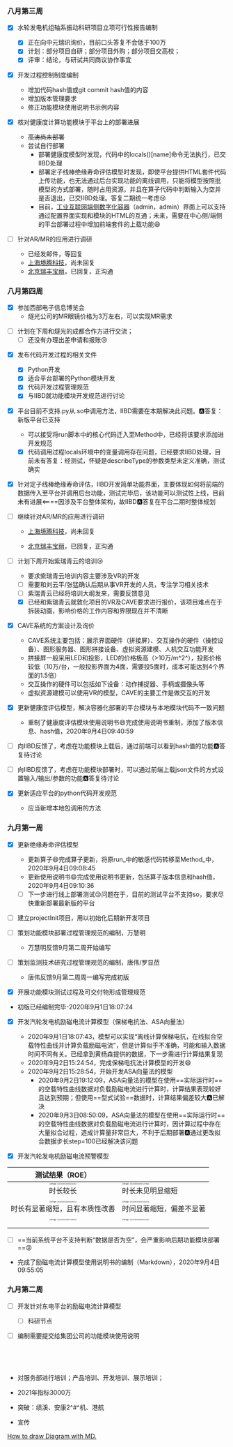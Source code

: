 ### 八月第三周

- [x] 水轮发电机组轴系振动科研项目立项可行性报告编制
  + [x] 正在向中元瑞讯询价，目前口头答复不会低于100万
  + [x] 计划：部分项目自研；部分项目外购；部分项目交高校；
  + [x] 评审：结论，与研试共同商议协作事宜
- [x] 开发过程控制制度编制
  + 增加代码hash值或git commit hash值的内容
  + 增加版本管理要求
  + 修正功能模块使用说明书示例内容
- [x] 核对健康度计算功能模块于平台上的部署进展

  + ~~高涛尚未部署~~
  + 尝试自行部署
    + 部署健康度模型时发现，代码中的locals()[name]命令无法执行，已交IIBD处理
    + 部署定子线棒绝缘寿命评估模型时发现，即使平台提供HTML套件代码上传功能，也无法通过后台实现功能的离线调用，只能将模型按照批模型的方式部署，随时占用资源，并且在算子代码中判断输入为空并是否退出，已交IIBD处理。答复二期统一考虑:cry:
    + 目前，[工业互联网端侧数字化容器](http://10.95.20.22:8010)（admin，admin）界面上可以支持通过配置界面实现和模块的HTML的互通；未来，需要在中心侧/端侧的平台部署过程中增加前端套件的上载功能:smile:
- [ ] 针对AR/MR的应用进行调研
  
  + 已经发邮件，等回复
  + [上海境腾科技](https://www.jingtengtech.com)，尚未回复
  + [北京瑞丰宝丽](http://www.ruifbl.com)，已回复，正沟通

### 八月第四周

- [x] 参加西部电子信息博览会
  + 燧光公司的MR眼镜价格为3万左右，可以实现MR需求
+ [ ] 计划在下周和燧光的成都合作方进行交流；
  + [ ] 还没有办理出差申请和报账:cry:

- [x] 发布代码开发过程的相关文件
  
  - [x] Python开发
  - [x] 适合平台部署的Python模块开发
  - [x] 代码开发过程管理规范
  - [x] 与IIBD就功能模块开发规范进行讨论
- [x] 平台目前不支持.py从.so中调用方法，IIBD需要在本期解决此问题。:a:答复：新版平台已支持

  + 可以接受将run脚本中的核心代码迁入至Method中，已经将该要求添加进开发规范
  + [x] 代码调用过程locals环境中的变量调用存在问题，已经要求IIBD处理，目前未有答复：经测试，怀疑是describeType的参数类型未定义准确，测试确实
- [x] 针对定子线棒绝缘寿命评估，IIBD开发简单功能界面，主要体现如何将前端的数据传入至平台并调用后台功能，测试完毕后，该功能可以测试性上线，目前未有进展<====因涉及平台整体架构，故IIBD:a:答复在平台二期时整体规划 
- [ ] 继续针对AR/MR的应用进行调研

  + [上海境腾科技](https://www.jingtengtech.com)，尚未回复

  + [北京瑞丰宝丽](http://www.ruifbl.com)，已回复，正沟通
- [ ] 计划下周开始紫瑞青云的培训:cry:
  + 要求紫瑞青云培训内容主要涉及VR的开发
  + [ ] 需要和刘云平/张猛确认后期从事VR开发的人员，专注学习相关技术
  + [ ] 紫瑞青云已经将培训大纲发来，需要反馈意见
  + [x] 已经和紫瑞青云就敦化项目的VR及CAVE要求进行报价，该项目难点在于拆装动画，影响价格的工作内容和界限现在并不清晰
- [x] CAVE系统的方案设计及询价
  + CAVE系统主要包括：展示界面硬件（拼接屏）、交互操作的硬件（操控设备）、图形服务器、图形拼接设备、虚拟资源建模、人机交互功能开发
  + 拼接屏一般采用LED和投影，LED的价格极高（>10万/m^2^），投影价格较低（10万/台，一般投影界面为4面，需要投5面时，成本可能达到4个界面的1.5倍）
  + 交互操作的硬件可以包括如下设备：动作捕捉器、手柄或摄像头等
  + 虚拟资源建模可以使用VR的模型，CAVE的主要工作是做交互的开发
- [x] 更新健康度评估模型，解决容器化部署的平台模块与本地模块代码不一致问题
  + 重制了健康度评估模块使用说明书:smile:完成使用说明书重制，添加了版本信息、hash值，2020年9月4日09:40:59
- [ ] 向IIBD反馈了，考虑在功能模块上载后，通过前端可以看到hash值的功能:a:答复​待讨论
- [ ] 向IIBD反馈了，考虑在功能模块部署时，可以通过前端上载json文件的方式设置输入/输出/参数的功能:a:答复待讨论

- [x] 更新适应平台的python代码开发规范
  + 应当新增本地包调用的方法

### 九月第一周

- [x] 更新绝缘寿命评估模型
  - 更新算子:smile:完成算子更新，将原run\_中的敏感代码转移至Method\_中，2020年9月4日09:08:45​
  - 更新使用说明书:smile:完成使用说明书更新，包括算子版本信息和hash值，2020年9月4日09:10:36​
  - [ ] 下一步进行线上部署测试:cry:问题在于，目前的测试平台不支持so​，要求尽快重新部署最新版的平台
- [ ] 建立projectInit项目，用以初始化后期新开发项目
- [ ] 策划功能模块部署过程管理规范的编制，万慧明
  
  - 万慧明反馈9月第二周开始编写
- [ ] 策划监测技术研究过程管理规范的编制，唐伟/罗显莅
  
  - 唐伟反馈9月第二周周一编写完成初版
- [x] 开展功能模块测试过程及可交付物形成管理规范
  
- 初版已经编制完毕-2020年9月1日18:07:24
  
- [x] 开发汽轮发电机励磁电流计算模型（保梯电抗法、ASA向量法）
  - 2020年9月1日18:07:43，模型可以实现“离线计算保梯电抗，在线拟合空载特性曲线并计算负载励磁电流”，但是计算似乎不准确，可能和输入数据时间不同有关。已经拿到黄杨森提供的数据，下一步需进行计算结果复现
  - 2020年9月2日15:24:54，完成保梯电抗法计算模型的开发:smile:
  - 2020年9月2日15:28:54，开始开发ASA向量法的模型
    - 2020年9月2日19:12:09，ASA向量法的模型在使用==实际运行时==的空载特性曲线数据对负载励磁电流进行计算时，计算结果表现较好且达到预期；但使用==型式试验==数据时，计算结果偏差较大:a:已解决​
    - 2020年9月3日08:50:09，ASA向量法的模型在使用==实际运行时==的空载特性曲线数据对负载励磁电流进行计算时，因计算过程中存在大量拟合过程，造成计算量非常巨大，不利于后期部署:a:通过更改拟合数据步长step=100已经解决该问题​
    
  
- [x] 开发汽轮发电机励磁电流预警模型 

|                       测试结果（ROE）                        |                                                              |
| :----------------------------------------------------------: | ------------------------------------------------------------ |
| <img src="image-20200903085643453.png" alt="image-20200903085643453" style="zoom:25%;" /><br>时长较长 | <img src="image-20200903090137964.png" alt="image-20200903090137964" style="zoom: 25%;" /><br/>时长未见明显缩短 |
|                                                              |                                                              |
| <img src="image-20200903090429513.png" alt="image-20200903090429513" style="zoom:25%;" /><br>时长有显著缩短，且有本质性改善 | <img src="image-20200903090345074.png" alt="image-20200903090345074" style="zoom:25%;" /><br/>时间显著缩短，偏差不显著 |
|                                                              |                                                              |
| <img src="image-20200903090746860.png" alt="image-20200903090746860" style="zoom:25%;" /> | <img src="image-20200903090913043-1599183807301.png" alt="image-20200903090913043" style="zoom:25%;" /> |
|                                                              |                                                              |
|                                                              |                                                              |

- [ ] ==当前系统平台不支持判断“数据是否为空”，会严重影响后期功能模块部署==:rage:

+ 完成了励磁电流计算模型使用说明书的编制（Markdown），2020年9月4日09:55:05

### 九月第二周

- [ ] 开发针对东电平台的励磁电流计算模型
  - [ ] 科研节点

- [ ] 编制需要提交给集团公司的功能模块使用说明


​    


​      





+ 对服务部进行培训；产品培训、开发培训、展示培训；

+ 2021年指标3000万
+ 突破：绩溪、安康2^#^机、港航
+ 宣传





[How to draw Diagram with MD.](http://support.typora.io/Draw-Diagrams-With-Markdown/)

